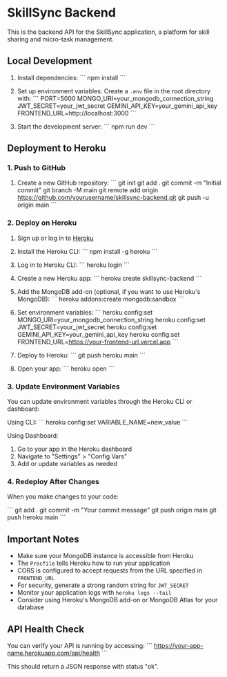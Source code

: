 # SkillSync Backend

This is the backend API for the SkillSync application, a platform for skill sharing and micro-task management.

## Local Development

1. Install dependencies:
   \`\`\`
   npm install
   \`\`\`

2. Set up environment variables:
   Create a `.env` file in the root directory with:
   \`\`\`
   PORT=5000
   MONGO_URI=your_mongodb_connection_string
   JWT_SECRET=your_jwt_secret
   GEMINI_API_KEY=your_gemini_api_key
   FRONTEND_URL=http://localhost:3000
   \`\`\`

3. Start the development server:
   \`\`\`
   npm run dev
   \`\`\`

## Deployment to Heroku

### 1. Push to GitHub

1. Create a new GitHub repository:
   \`\`\`
   git init
   git add .
   git commit -m "Initial commit"
   git branch -M main
   git remote add origin https://github.com/yourusername/skillsync-backend.git
   git push -u origin main
   \`\`\`

### 2. Deploy on Heroku

1. Sign up or log in to [Heroku](https://heroku.com)

2. Install the Heroku CLI:
   \`\`\`
   npm install -g heroku
   \`\`\`

3. Log in to Heroku CLI:
   \`\`\`
   heroku login
   \`\`\`

4. Create a new Heroku app:
   \`\`\`
   heroku create skillsync-backend
   \`\`\`

5. Add the MongoDB add-on (optional, if you want to use Heroku's MongoDB):
   \`\`\`
   heroku addons:create mongodb:sandbox
   \`\`\`

6. Set environment variables:
   \`\`\`
   heroku config:set MONGO_URI=your_mongodb_connection_string
   heroku config:set JWT_SECRET=your_jwt_secret
   heroku config:set GEMINI_API_KEY=your_gemini_api_key
   heroku config:set FRONTEND_URL=https://your-frontend-url.vercel.app
   \`\`\`

7. Deploy to Heroku:
   \`\`\`
   git push heroku main
   \`\`\`

8. Open your app:
   \`\`\`
   heroku open
   \`\`\`

### 3. Update Environment Variables

You can update environment variables through the Heroku CLI or dashboard:

Using CLI:
\`\`\`
heroku config:set VARIABLE_NAME=new_value
\`\`\`

Using Dashboard:
1. Go to your app in the Heroku dashboard
2. Navigate to "Settings" > "Config Vars"
3. Add or update variables as needed

### 4. Redeploy After Changes

When you make changes to your code:

\`\`\`
git add .
git commit -m "Your commit message"
git push origin main
git push heroku main
\`\`\`

## Important Notes

- Make sure your MongoDB instance is accessible from Heroku
- The `Procfile` tells Heroku how to run your application
- CORS is configured to accept requests from the URL specified in `FRONTEND_URL`
- For security, generate a strong random string for `JWT_SECRET`
- Monitor your application logs with `heroku logs --tail`
- Consider using Heroku's MongoDB add-on or MongoDB Atlas for your database

## API Health Check

You can verify your API is running by accessing:
\`\`\`
https://your-app-name.herokuapp.com/api/health
\`\`\`

This should return a JSON response with status "ok".
